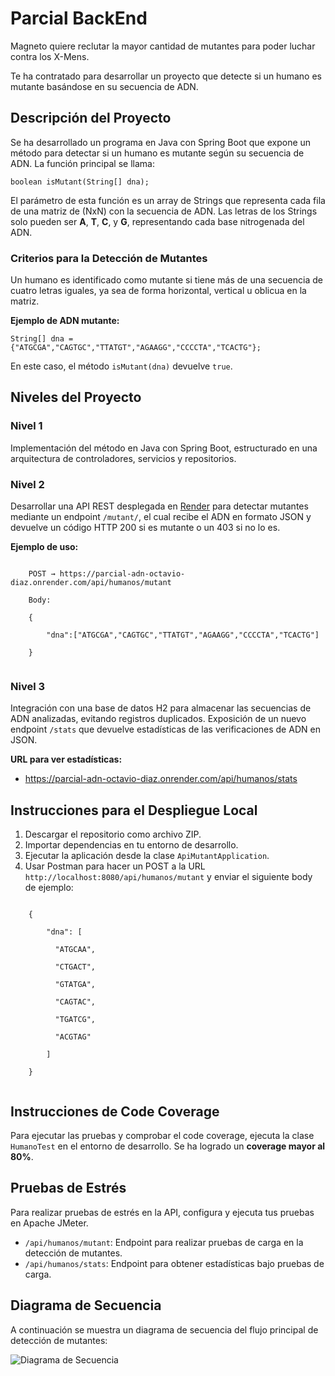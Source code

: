 <!DOCTYPE html>
<html lang="es">

<body>

<h1>Parcial BackEnd</h1>
<p>Magneto quiere reclutar la mayor cantidad de mutantes para poder luchar contra los X-Mens.</p>
<p>Te ha contratado para desarrollar un proyecto que detecte si un humano es mutante basándose en su secuencia de ADN.</p>

<h2>Descripción del Proyecto</h2>
<p>Se ha desarrollado un programa en Java con Spring Boot que expone un método para detectar si un humano es mutante según su secuencia de ADN. La función principal se llama:</p>
<div class="code-block">
  <code>boolean isMutant(String[] dna);</code>
</div>

<p>El parámetro de esta función es un array de Strings que representa cada fila de una matriz de (NxN) con la secuencia de ADN. Las letras de los Strings solo pueden ser <strong>A</strong>, <strong>T</strong>, <strong>C</strong>, y <strong>G</strong>, representando cada base nitrogenada del ADN.</p>

<h3>Criterios para la Detección de Mutantes</h3>
<p>Un humano es identificado como mutante si tiene más de una secuencia de cuatro letras iguales, ya sea de forma horizontal, vertical u oblicua en la matriz.</p>

<p><strong>Ejemplo de ADN mutante:</strong></p>
<div class="code-block">
  <code>String[] dna = {"ATGCGA","CAGTGC","TTATGT","AGAAGG","CCCCTA","TCACTG"};</code>
</div>

<p>En este caso, el método <code>isMutant(dna)</code> devuelve <code>true</code>.</p>

<h2>Niveles del Proyecto</h2>

<h3>Nivel 1</h3>
<p>Implementación del método en Java con Spring Boot, estructurado en una arquitectura de controladores, servicios y repositorios.</p>

<h3>Nivel 2</h3>
<p>Desarrollar una API REST desplegada en <a href="https://render.com/">Render</a> para detectar mutantes mediante un endpoint <code>/mutant/</code>, el cual recibe el ADN en formato JSON y devuelve un código HTTP 200 si es mutante o un 403 si no lo es.</p>
<p><strong>Ejemplo de uso:</strong></p>
<div class="code-block">
  <code>
    POST → https://parcial-adn-octavio-diaz.onrender.com/api/humanos/mutant <br>
    Body: <br>
    { <br>
      &nbsp;&nbsp;"dna":["ATGCGA","CAGTGC","TTATGT","AGAAGG","CCCCTA","TCACTG"] <br>
    }
  </code>
</div>

<h3>Nivel 3</h3>
<p>Integración con una base de datos H2 para almacenar las secuencias de ADN analizadas, evitando registros duplicados. Exposición de un nuevo endpoint <code>/stats</code> que devuelve estadísticas de las verificaciones de ADN en JSON.</p>

<p><strong>URL para ver estadísticas:</strong></p>
<ul>
  <li><a href="https://parcial-adn-octavio-diaz.onrender.com/api/humanos/stats">https://parcial-adn-octavio-diaz.onrender.com/api/humanos/stats</a></li>
</ul>

<h2>Instrucciones para el Despliegue Local</h2>
<ol>
  <li>Descargar el repositorio como archivo ZIP.</li>
  <li>Importar dependencias en tu entorno de desarrollo.</li>
  <li>Ejecutar la aplicación desde la clase <code>ApiMutantApplication</code>.</li>
  <li>Usar Postman para hacer un POST a la URL <code>http://localhost:8080/api/humanos/mutant</code> y enviar el siguiente body de ejemplo:</li>
</ol>

<div class="code-block">
  <code>
    { <br>
      &nbsp;&nbsp;"dna": [ <br>
      &nbsp;&nbsp;&nbsp;&nbsp;"ATGCAA",<br>
      &nbsp;&nbsp;&nbsp;&nbsp;"CTGACT",<br>
      &nbsp;&nbsp;&nbsp;&nbsp;"GTATGA",<br>
      &nbsp;&nbsp;&nbsp;&nbsp;"CAGTAC",<br>
      &nbsp;&nbsp;&nbsp;&nbsp;"TGATCG",<br>
      &nbsp;&nbsp;&nbsp;&nbsp;"ACGTAG"<br>
      &nbsp;&nbsp;] <br>
    }
  </code>
</div>

<h2>Instrucciones de Code Coverage</h2>
<p>Para ejecutar las pruebas y comprobar el code coverage, ejecuta la clase <code>HumanoTest</code> en el entorno de desarrollo. Se ha logrado un <strong>coverage mayor al 80%</strong>.</p>

<h2>Pruebas de Estrés</h2>
<p>Para realizar pruebas de estrés en la API, configura y ejecuta tus pruebas en Apache JMeter.</p>
<ul>
  <li><code>/api/humanos/mutant</code>: Endpoint para realizar pruebas de carga en la detección de mutantes.</li>
  <li><code>/api/humanos/stats</code>: Endpoint para obtener estadísticas bajo pruebas de carga.</li>
</ul>

<h2>Diagrama de Secuencia</h2>
<p>A continuación se muestra un diagrama de secuencia del flujo principal de detección de mutantes:</p>
<img src="ruta/a/tu/diagrama.png" alt="Diagrama de Secuencia">

</body>
</html>
